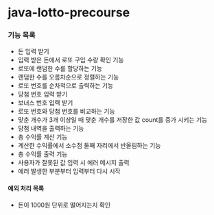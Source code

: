 # java-lotto-precourse

### 기능 목록

- 돈 입력 받기
- 입력 받은 돈에서 로또 구입 수량 확인 기능
- 로또에 랜덤한 수를 할당하는 기능
- 랜덤한 수를 오름차순으로 정렬하는 기능
- 로또 번호를 순차적으로 출력하는 기능
- 당첨 번호 입력 받기
- 보너스 번호 입력 받기
- 로또 번호와 당첨 번호를 비교하는 기능
- 맞춘 개수가 3개 이상일 때 맞춘 개수를 저장한 값 count를 증가 시키는 기능
- 당첨 내역을 출력하는 기능
- 총 수익률 계산 기능
- 계산한 수익률에서 소수점 둘째 자리에서 반올림하는 기능
- 총 수익률 출력 기능
- 사용자가 잘못된 값 입력 시 에러 메시지 출력
- 에러 발생한 부분부터 입력부터 다시 시작

#### 예외 처리 목록

- 돈이 1000원 단위로 떨어지는지 확인

  

